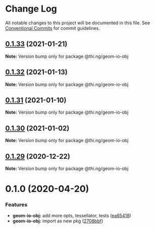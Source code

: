 # Change Log

All notable changes to this project will be documented in this file.
See [Conventional Commits](https://conventionalcommits.org) for commit guidelines.

## [0.1.33](https://github.com/thi-ng/umbrella/compare/@thi.ng/geom-io-obj@0.1.32...@thi.ng/geom-io-obj@0.1.33) (2021-01-21)

**Note:** Version bump only for package @thi.ng/geom-io-obj





## [0.1.32](https://github.com/thi-ng/umbrella/compare/@thi.ng/geom-io-obj@0.1.31...@thi.ng/geom-io-obj@0.1.32) (2021-01-13)

**Note:** Version bump only for package @thi.ng/geom-io-obj





## [0.1.31](https://github.com/thi-ng/umbrella/compare/@thi.ng/geom-io-obj@0.1.30...@thi.ng/geom-io-obj@0.1.31) (2021-01-10)

**Note:** Version bump only for package @thi.ng/geom-io-obj





## [0.1.30](https://github.com/thi-ng/umbrella/compare/@thi.ng/geom-io-obj@0.1.29...@thi.ng/geom-io-obj@0.1.30) (2021-01-02)

**Note:** Version bump only for package @thi.ng/geom-io-obj





## [0.1.29](https://github.com/thi-ng/umbrella/compare/@thi.ng/geom-io-obj@0.1.28...@thi.ng/geom-io-obj@0.1.29) (2020-12-22)

**Note:** Version bump only for package @thi.ng/geom-io-obj





# 0.1.0 (2020-04-20)


### Features

* **geom-io-obj:** add more opts, tessellator, tests ([ea65418](https://github.com/thi-ng/umbrella/commit/ea6541847975846080a905b06e24c717fc648a84))
* **geom-io-obj:** import as new pkg ([2708bbf](https://github.com/thi-ng/umbrella/commit/2708bbfee138be06c71c8eb84996c533bdbba8e2))
